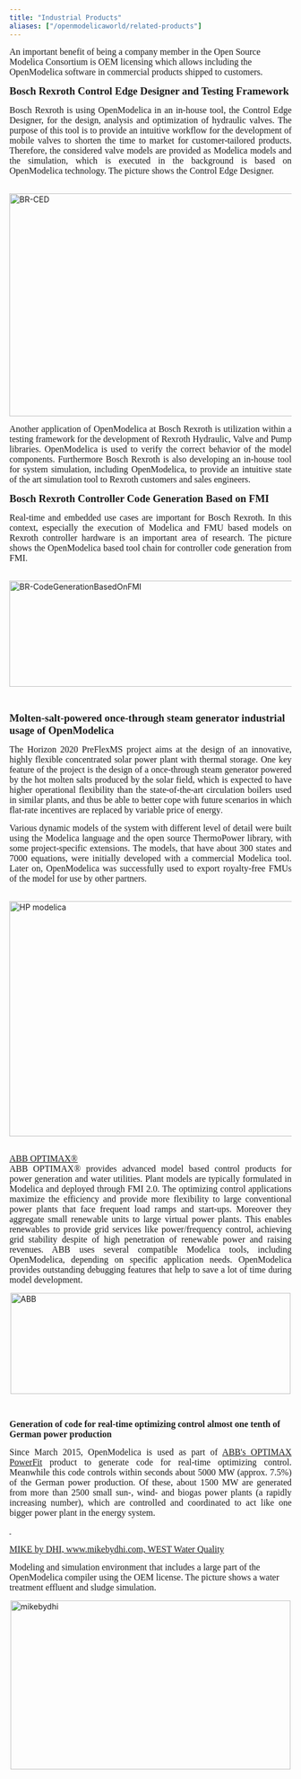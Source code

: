 ```yaml
---
title: "Industrial Products"
aliases: ["/openmodelicaworld/related-products"]
---
```

<p><span style="font-family: times new roman,times; font-size: 12pt;">An important benefit of being a company member in the Open Source Modelica Consortium is OEM licensing which allows including the OpenModelica software in commercial products shipped to customers.</span></p>
<p><span style="font-size: 14pt;"><strong><span style="font-family: 'times new roman', times;">Bosch Rexroth Control Edge Designer and Testing Framework</span></strong></span></p>
<p style="text-align: justify;"><span style="font-family: 'times new roman', times; font-size: 12pt;">Bosch Rexroth is using OpenModelica in an in-house tool, the Control Edge Designer, for the design, analysis and optimization of hydraulic valves. The purpose of this tool is to provide an intuitive workflow for the development of mobile valves to shorten the time to market for customer-tailored products. Therefore, the considered valve models are provided as Modelica models and the simulation, which is executed in the background is based on OpenModelica technology. The picture shows the Control Edge Designer.</span></p>
<p><br /><img src="/images/BR-CED.JPG" alt="BR-CED" width="831" height="397" style="display: block; margin-left: auto; margin-right: auto;" /></p>
<p style="text-align: justify;"><span style="font-family: 'times new roman', times; font-size: 12pt;">Another application of OpenModelica at Bosch Rexroth is utilization within a testing framework for the development of Rexroth Hydraulic, Valve and Pump libraries. OpenModelica is used to verify the correct behavior of the model components. Furthermore Bosch Rexroth is also developing an in-house tool for system simulation, including OpenModelica, to provide an intuitive state of the art simulation tool to Rexroth customers and sales engineers.</span></p>
<p style="text-align: justify;"><strong><span style="font-family: 'times new roman', times; font-size: 14pt;">Bosch Rexroth Controller Code Generation Based on FMI</span></strong></p>
<p style="text-align: justify;"><span style="font-family: 'times new roman', times; font-size: 12pt;">Real-time and embedded use cases are important for Bosch Rexroth. In this context, especially the execution of Modelica and FMU based models on Rexroth controller hardware is an important area of research. The picture shows the OpenModelica based tool chain for controller code generation from FMI</span>.</p>
<p>&nbsp; &nbsp;&nbsp;<img src="/images/BR-CodeGenerationBasedOnFMI.PNG" alt="BR-CodeGenerationBasedOnFMI" style="display: block; margin-left: auto; margin-right: auto;" width="707" height="189" /></p>
<p>&nbsp;</p>
<p><span style="font-family: 'times new roman', times;"><strong><span style="font-size: 14pt;">Molten-salt-powered once-through steam generator industrial usage of OpenModelica</span></strong></span></p>
<p style="text-align: justify;"><span style="font-size: 12pt; font-family: 'times new roman', times;">The Horizon 2020 PreFlexMS project aims at the design of an innovative, highly flexible concentrated solar power plant with thermal storage. One key feature of the project is the design of a once-through steam generator powered by the hot molten salts produced by the solar field, which is expected to have higher operational flexibility than the state-of-the-art circulation boilers used in similar plants, and thus be able to better cope with future scenarios in which flat-rate incentives are replaced by variable price of energy</span>.&nbsp;</p>
<p style="text-align: justify;"><span style="font-family: 'times new roman', times; font-size: 12pt;">Various dynamic models of the system with different level of detail were built using the Modelica language and the open source ThermoPower library, with some project-specific extensions. The models, that have about 300 states and 7000 equations, were initially developed with a commercial Modelica tool. Later on, OpenModelica was successfully used to export royalty-free FMUs of the model for use by other partners</span>.</p>
<p>&nbsp; &nbsp; &nbsp;<img src="/images/HP_modelica.png" alt="HP modelica" width="657" height="419" style="display: block; margin-left: auto; margin-right: auto;" />&nbsp; &nbsp; &nbsp; &nbsp; &nbsp; &nbsp; &nbsp; &nbsp; &nbsp; &nbsp; &nbsp; &nbsp; &nbsp; &nbsp; &nbsp; &nbsp; &nbsp; &nbsp; &nbsp; &nbsp; &nbsp; &nbsp; &nbsp; &nbsp; &nbsp; &nbsp; &nbsp; &nbsp; &nbsp; &nbsp;&nbsp; &nbsp;</p>
<p style="text-align: justify;"><a href="http://new.abb.com/power-generation/power-plant-optimization"><span style="font-family: times new roman,times; font-size: 12pt;">ABB OPTIMAX®</span></a><br /><span style="font-family: times new roman,times; font-size: 12pt;">ABB OPTIMAX® provides advanced model based control products for power generation and water utilities. Plant models are typically formulated in Modelica and deployed through FMI 2.0. The optimizing control applications maximize the efficiency and provide more flexibility to large conventional power plants that face frequent load ramps and start-ups. Moreover they aggregate small renewable units to large virtual power plants. This enables renewables to provide grid services like power/frequency control, achieving grid stability despite of high penetration of renewable power and raising revenues. ABB uses several compatible Modelica tools, including OpenModelica, depending on specific application needs. OpenModelica provides outstanding debugging features that help to save a lot of time during model development.</span></p>
<p style="text-align: justify;"><img style="display: block; margin-left: auto; margin-right: auto;" src="/images/ABB.png" alt="ABB" width="500" height="180" /></p>
<p>&nbsp;</p>
<p><span style="font-family: 'Times New Roman', serif; font-size: 16px; line-height: normal;"><span lang="en-US"><strong>Generation of code for real-time optimizing control almost one tenth of German power production</strong></span></span></p>
<p style="text-align: justify;"><span style="font-family: 'times new roman', times;"><span style="font-size: 12pt;"><span>Since March 2015, OpenModelica is used as part of <a href="https://new.abb.com/process-automation/energy-industries/digital/solutions/abb-ability-energy-management-and-optimization-optimax">ABB's OPTIMAX PowerFit</a> product to generate code for real-time optimizing control. Meanwhile this code controls within seconds about 5000 MW (approx. 7.5%) of the German power production. Of these, about 1500 MW are generated from more than 2500 small sun-, wind- and biogas power plants (a rapidly increasing number), which are controlled and coordinated to act like one bigger power plant in the energy system.</span></span></span></p>
<p style="text-align: justify;"><span style="font-family: 'times new roman', times;"><span style="font-size: 12pt;"><span></span></span></span><a href="http://www.wolfram.com/system-modeler/" style="font-family: 'times new roman', times; font-size: 12pt; line-height: 1.8;"><span style="color: #000000; font-family: Arial, Helvetica, sans-serif; font-size: 11px; line-height: 1.8;">&nbsp;</span></a></p>
<p><a href="http://www.mikebydhi.com"><span style="font-family: times new roman,times; font-size: 12pt;">MIKE by DHI, www.mikebydhi.com, WEST Water Quality</span></a></p>
<p><span style="font-family: times new roman,times; font-size: 12pt;">Modeling and simulation environment that includes a large part of the OpenModelica compiler using the OEM license. The picture shows a water treatment effluent and sludge simulation.</span></p>
<p><img style="display: block; margin-left: auto; margin-right: auto;" src="/images/mikebydhi.png" alt="mikebydhi" width="500" height="301" /></p>
<p>&nbsp;</p>
<p>&nbsp;</p>
<p>&nbsp;</p>
<p>&nbsp;</p>
